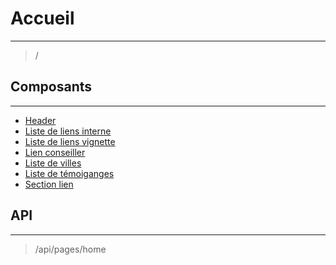 # Accueil

---

> /

## Composants

---

- [Header](/2-cutting/composants/header/)
- [Liste de liens interne](/2-cutting/composants/liste-lien-interne/)
- [Liste de liens vignette](/2-cutting/composants/liste-liens-vignette/)
- [Lien conseiller](/2-cutting/composants/lien-conseiller/)
- [Liste de villes](/2-cutting/composants/liste-ville/)
- [Liste de témoiganges](/2-cutting/composants/liste-temoignage/)
- [Section lien](/2-cutting/composants/lien-section/)

## API

---

> /api/pages/home
